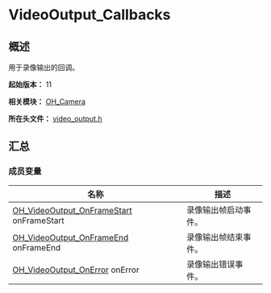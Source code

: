 # VideoOutput_Callbacks

## 概述

用于录像输出的回调。

**起始版本：** 11

**相关模块：** [OH_Camera](capi-oh-camera.md)

**所在头文件：** [video_output.h](capi-video-output-h.md)

## 汇总

### 成员变量

| 名称 | 描述 |
| -- | -- |
| [OH_VideoOutput_OnFrameStart](capi-video-output-h.md#oh_videooutput_onframestart) onFrameStart | 录像输出帧启动事件。 |
| [OH_VideoOutput_OnFrameEnd](capi-video-output-h.md#oh_videooutput_onframeend) onFrameEnd | 录像输出帧结束事件。 |
| [OH_VideoOutput_OnError](capi-video-output-h.md#oh_videooutput_onerror) onError | 录像输出错误事件。 |


